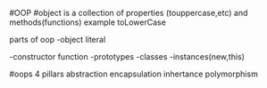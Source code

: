 #OOP
#object is a collection of properties (touppercase,etc) and methods(functions) 
example toLowerCase

parts of oop
-object literal

-constructor function
-prototypes
-classes
-instances(new,this)

#oops 4 pillars
abstraction
encapsulation
inhertance
polymorphism
